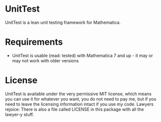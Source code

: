# UnitTest
UnitTest is a lean unit testing framework for Mathematica.

# Requirements
* UnitTest is usable (read: tested) with Mathematica 7 and up - it may or may not work with older versions

# License
UnitTest is available under the very permissive MIT license, which means you can use it for whatever you want, you do not need to pay me, but if you need to leave the licensing information intact if you use my code. Lawyers rejoice: There is also a file called LICENSE in this package with all the lawyer-y stuff.

